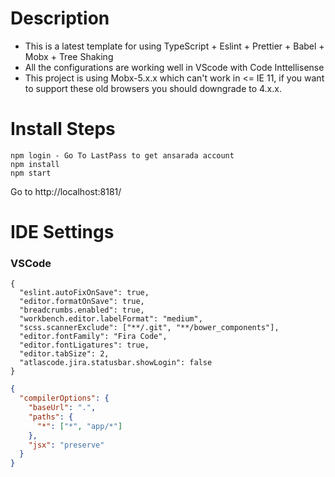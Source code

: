 # Description

- This is a latest template for using TypeScript + Eslint + Prettier + Babel + Mobx + Tree Shaking
- All the configurations are working well in VScode with Code Inttellisense
- This project is using Mobx-5.x.x which can't work in <= IE 11, if you want to support these old browsers you should downgrade to 4.x.x.

# Install Steps

```
npm login - Go To LastPass to get ansarada account
npm install
npm start
```

Go to http://localhost:8181/

# IDE Settings

### VSCode

``` .vscode
{
  "eslint.autoFixOnSave": true,
  "editor.formatOnSave": true,
  "breadcrumbs.enabled": true,
  "workbench.editor.labelFormat": "medium",
  "scss.scannerExclude": ["**/.git", "**/bower_components"],
  "editor.fontFamily": "Fira Code",
  "editor.fontLigatures": true,
  "editor.tabSize": 2,
  "atlascode.jira.statusbar.showLogin": false
}

```

``` jsconfig.json
{
  "compilerOptions": {
    "baseUrl": ".",
    "paths": {
      "*": ["*", "app/*"]
    },
    "jsx": "preserve"
  }
}
```